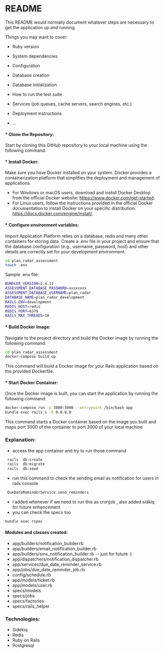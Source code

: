 # README

This README would normally document whatever steps are necessary to get the
application up and running.

Things you may want to cover:

* Ruby version

* System dependencies

* Configuration

* Database creation

* Database initialization

* How to run the test suite

* Services (job queues, cache servers, search engines, etc.)

* Deployment instructions

* ...

#### * Clone the Repository:
Start by cloning this GitHub repository to your local machine using the following command:


#### * Install Docker:
Make sure you have Docker installed on your system. Docker provides a containerization platform that simplifies the deployment and management of applications.
* For Windows or macOS users, download and install Docker Desktop from the official Docker website: https://www.docker.com/get-started.
* For Linux users, follow the instructions provided in the official Docker documentation to install Docker on your specific distribution: https://docs.docker.com/engine/install/.

#### * Configure environment variables:
Import Application Platform relies on a database, redis and many other containers for storing data. Create a .env file in your project and ensure that the database configuration (e.g., username, password, host) and other details are correctly set for your development environment.


```bash
cd plan_radar_assessment
touch .env
```

Sample .env file:
```bash
BUNDLER_VERSION=2.4.13
ASSESSMENT_DATABASE_PASSWORD=xxxxxxxx
ASSESSMENT_DATABASE_USERNAME=plan_radar
DATABASE_NAME=plan_radar_development
RAILS_ENV=development
REDIS_HOST=redis
REDIS_PORT=6379
RAILS_MAX_THREADS=10
```


#### * Build Docker Image:
Navigate to the project directory and build the Docker image by running the following command:

```bash
cd plan_radar_assessment
docker-compose build up
```
This command will build a Docker image for your Rails application based on the provided Dockerfile.

#### * Start Docker Container:
Once the Docker image is built, you can start the application by running the following command:

```bash
docker-compose run -p 3000:3000 --entrypoint /bin/bash app
bundle exec rails s -b 0.0.0.0
```
This command starts a Docker container based on the image you built and maps port 3000 of the container to port 3000 of your local machine


###  Explanation:
- access the app  container and try to run those command 
```bash
 rails  db:create 
 rails  db:migrate 
 rails  db:seed
```


- run this command to check the sending email as notification for users  in rails console
```bash
 DueDateReminderService.send_reminders
```

- I added whenever if we need to run  this as cronjob , also added sidkiq for future enhancement 
- you can check the specs too 
```bash
bundle exec rspec
```
#### Modules and classes created:
 - app/builders/notification_builder.rb
 - app/builders/email_notification_builder.rb
 - app/builders/sms_notification_builder.rb --  just for future :) 
 - app/dispatchers/notification_dispatcher.rb
 - app/services/due_date_reminder_service.rb
 - app/jobs/due_date_reminder_job.rb
 - config/schedule.rb
 - app/models/ticket.rb
 - app/models/user.rb
 - specs/models
 - specs/jobs
 - specs/factories
 - specs/rails_helper
###  Technologies:
- Sidekiq
- Redis
- Ruby on Rails
- Postgresql